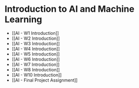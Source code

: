 # Introduction to AI and Machine Learning

- [[AI - W1 Introduction]]
- [[AI - W2 Introduction]]
- [[AI - W3 Introduction]]
- [[AI - W4 Introduction]]
- [[AI - W5 Introduction]]
- [[AI - W6 Introduction]]
- [[AI - W7 Introduction]]
- [[AI - W8 Introduction]]
- [[AI - W10 Introduction]]
- [[AI - Final Project Assignment]]